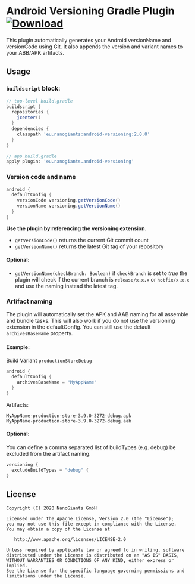# Android Versioning Gradle Plugin [ ![Download](https://api.bintray.com/packages/appcom-interactive/android/android-versioning/images/download.svg) ](https://bintray.com/appcom-interactive/android/android-versioning/_latestVersion)

This plugin automatically generates your Android versionName and versionCode using Git. It also appends the version and variant names to your ABB/APK artifacts.

## Usage

### `buildscript` block:
```groovy
// top-level build.gradle
buildscript {
  repositories {
    jcenter()
  }
  dependencies {
    classpath 'eu.nanogiants:android-versioning:2.0.0'
  }
}
```
```groovy
// app build.gradle
apply plugin: 'eu.nanogiants.android-versioning'
```

### Version code and name
```groovy
android {
  defaultConfig {
    versionCode versioning.getVersionCode()
    versionName versioning.getVersionName()
  }
}
```
**Use the plugin by referencing the versioning extension.**

* `getVersionCode()` returns the current Git commit count
* `getVersionName()` returns the latest Git tag of your repository

#### Optional:
* `getVersionName(checkBranch: Boolean)` if `checkBranch` is set to *true* the plugin will check if the current branch is `release/x.x.x` or `hotfix/x.x.x` and use the naming instead the latest tag.

### Artifact naming

The plugin will automatically set the APK and AAB naming for all assemble and bundle tasks. This will also work if you do not use the versioning extension in the defaultConfig. You can still use the default `archivesBaseName` property.

#### Example:

Build Variant `productionStoreDebug`
```groovy
android {
  defaultConfig {
    archivesBaseName = "MyAppName"
  }
}
```
Artifacts:
```
MyAppName-production-store-3.9.0-3272-debug.apk
MyAppName-production-store-3.9.0-3272-debug.aab
```
#### Optional:
You can define a comma separated list of buildTypes (e.g. debug) be excluded from the artifact naming.
```groovy
versioning {
  excludeBuildTypes = "debug" {
}
```

## License
	Copyright (C) 2020 NanoGiants GmbH

    Licensed under the Apache License, Version 2.0 (the "License");
    you may not use this file except in compliance with the License.
    You may obtain a copy of the License at

       http://www.apache.org/licenses/LICENSE-2.0

    Unless required by applicable law or agreed to in writing, software
    distributed under the License is distributed on an "AS IS" BASIS,
    WITHOUT WARRANTIES OR CONDITIONS OF ANY KIND, either express or implied.
    See the License for the specific language governing permissions and
    limitations under the License.
